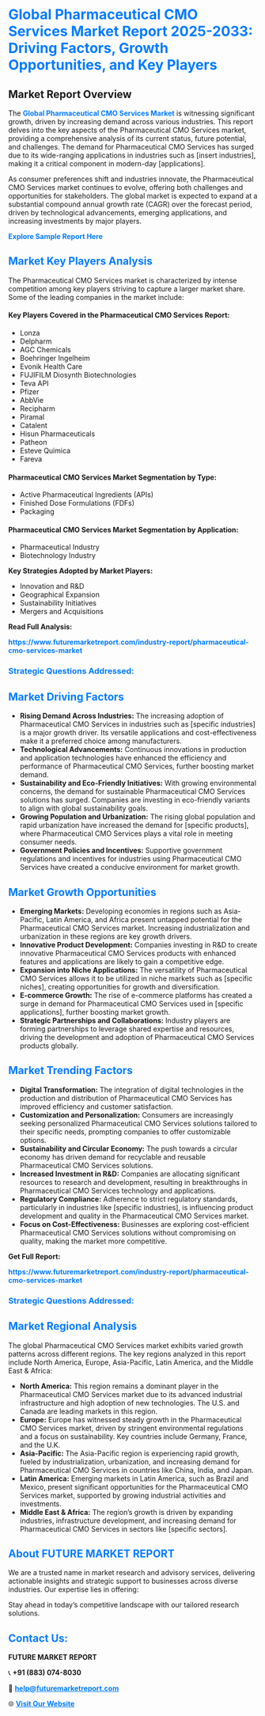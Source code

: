 <h1 style="color: #007BFF;">Global Pharmaceutical CMO Services Market Report 2025-2033: Driving Factors, Growth Opportunities, and Key Players</h1>

<section id="overview">
<h2>Market Report Overview</h2>
<p>The <a href="https://www.futuremarketreport.com/industry-report/pharmaceutical-cmo-services-market" style="color: #007BFF; text-decoration: none;"><strong>Global Pharmaceutical CMO Services Market</strong></a> is witnessing significant growth, driven by increasing demand across various industries. This report delves into the key aspects of the Pharmaceutical CMO Services market, providing a comprehensive analysis of its current status, future potential, and challenges. The demand for Pharmaceutical CMO Services has surged due to its wide-ranging applications in industries such as [insert industries], making it a critical component in modern-day [applications].</p>
<p>As consumer preferences shift and industries innovate, the Pharmaceutical CMO Services market continues to evolve, offering both challenges and opportunities for stakeholders. The global market is expected to expand at a substantial compound annual growth rate (CAGR) over the forecast period, driven by technological advancements, emerging applications, and increasing investments by major players.</p>
</section>

<section id="overview">
<p><a href="https://www.futuremarketreport.com/request-sample/reportId=78952" style="color: #007BFF; text-decoration: none;"><strong>Explore Sample Report Here</strong></a></p>
</section>

<section id="key-players">
<h2 style="color: #007BFF;">Market Key Players Analysis</h2>
<p>The Pharmaceutical CMO Services market is characterized by intense competition among key players striving to capture a larger market share. Some of the leading companies in the market include:</p>
<h4>Key Players Covered in the Pharmaceutical CMO Services Report:</h4>
<ul><li>Lonza</li><li>Delpharm</li><li>AGC Chemicals</li><li>Boehringer Ingelheim</li><li>Evonik Health Care</li><li>FUJIFILM Diosynth Biotechnologies</li><li>Teva API</li><li>Pfizer</li><li>AbbVie</li><li>Recipharm</li><li>Piramal</li><li>Catalent</li><li>Hisun Pharmaceuticals</li><li>Patheon</li><li>Esteve Quimica</li><li>Fareva</li></ul>
<h4>Pharmaceutical CMO Services Market Segmentation by Type:</h4>
<ul><li>Active Pharmaceutical Ingredients (APIs)</li><li>Finished Dose Formulations (FDFs)</li><li>Packaging</li></ul>

<h4>Pharmaceutical CMO Services Market Segmentation by Application:</h4>
<ul><li>Pharmaceutical Industry</li><li>Biotechnology Industry</li></ul>
<p><strong>Key Strategies Adopted by Market Players:</strong></p>
<ul>
<li>Innovation and R&D</li>
<li>Geographical Expansion</li>
<li>Sustainability Initiatives</li>
<li>Mergers and Acquisitions</li>
</ul>
</section>

<section>
<p><strong>Read Full Analysis: </strong></p><a href="https://www.futuremarketreport.com/industry-report/pharmaceutical-cmo-services-market" style="color: #007BFF; text-decoration: none;"><strong>https://www.futuremarketreport.com/industry-report/pharmaceutical-cmo-services-market</strong></a>
<h3 style="color: #007BFF;">Strategic Questions Addressed:</h3>
</section>

<section id="driving-factors">
<h2 style="color: #007BFF;">Market Driving Factors</h2>
<ul>
<li><strong>Rising Demand Across Industries:</strong> The increasing adoption of Pharmaceutical CMO Services in industries such as [specific industries] is a major growth driver. Its versatile applications and cost-effectiveness make it a preferred choice among manufacturers.</li>
<li><strong>Technological Advancements:</strong> Continuous innovations in production and application technologies have enhanced the efficiency and performance of Pharmaceutical CMO Services, further boosting market demand.</li>
<li><strong>Sustainability and Eco-Friendly Initiatives:</strong> With growing environmental concerns, the demand for sustainable Pharmaceutical CMO Services solutions has surged. Companies are investing in eco-friendly variants to align with global sustainability goals.</li>
<li><strong>Growing Population and Urbanization:</strong> The rising global population and rapid urbanization have increased the demand for [specific products], where Pharmaceutical CMO Services plays a vital role in meeting consumer needs.</li>
<li><strong>Government Policies and Incentives:</strong> Supportive government regulations and incentives for industries using Pharmaceutical CMO Services have created a conducive environment for market growth.</li>
</ul>
</section>

<section id="growth-opportunities">
<h2 style="color: #007BFF;">Market Growth Opportunities</h2>
<ul>
<li><strong>Emerging Markets:</strong> Developing economies in regions such as Asia-Pacific, Latin America, and Africa present untapped potential for the Pharmaceutical CMO Services market. Increasing industrialization and urbanization in these regions are key growth drivers.</li>
<li><strong>Innovative Product Development:</strong> Companies investing in R&D to create innovative Pharmaceutical CMO Services products with enhanced features and applications are likely to gain a competitive edge.</li>
<li><strong>Expansion into Niche Applications:</strong> The versatility of Pharmaceutical CMO Services allows it to be utilized in niche markets such as [specific niches], creating opportunities for growth and diversification.</li>
<li><strong>E-commerce Growth:</strong> The rise of e-commerce platforms has created a surge in demand for Pharmaceutical CMO Services used in [specific applications], further boosting market growth.</li>
<li><strong>Strategic Partnerships and Collaborations:</strong> Industry players are forming partnerships to leverage shared expertise and resources, driving the development and adoption of Pharmaceutical CMO Services products globally.</li>
</ul>
</section>

<section id="trending-factors">
<h2 style="color: #007BFF;">Market Trending Factors</h2>
<ul>
<li><strong>Digital Transformation:</strong> The integration of digital technologies in the production and distribution of Pharmaceutical CMO Services has improved efficiency and customer satisfaction.</li>
<li><strong>Customization and Personalization:</strong> Consumers are increasingly seeking personalized Pharmaceutical CMO Services solutions tailored to their specific needs, prompting companies to offer customizable options.</li>
<li><strong>Sustainability and Circular Economy:</strong> The push towards a circular economy has driven demand for recyclable and reusable Pharmaceutical CMO Services solutions.</li>
<li><strong>Increased Investment in R&D:</strong> Companies are allocating significant resources to research and development, resulting in breakthroughs in Pharmaceutical CMO Services technology and applications.</li>
<li><strong>Regulatory Compliance:</strong> Adherence to strict regulatory standards, particularly in industries like [specific industries], is influencing product development and quality in the Pharmaceutical CMO Services market.</li>
<li><strong>Focus on Cost-Effectiveness:</strong> Businesses are exploring cost-efficient Pharmaceutical CMO Services solutions without compromising on quality, making the market more competitive.</li>
</ul>
</section>

<section>
<p><strong>Get Full Report: </strong></p><a href="https://www.futuremarketreport.com/industry-report/pharmaceutical-cmo-services-market" style="color: #007BFF; text-decoration: none;"><strong>https://www.futuremarketreport.com/industry-report/pharmaceutical-cmo-services-market</strong></a>
<h3 style="color: #007BFF;">Strategic Questions Addressed:</h3>
</section>


<section id="regional-analysis">
<h2 style="color: #007BFF;">Market Regional Analysis</h2>
<p>The global Pharmaceutical CMO Services market exhibits varied growth patterns across different regions. The key regions analyzed in this report include North America, Europe, Asia-Pacific, Latin America, and the Middle East & Africa:</p>
<ul>
<li><strong>North America:</strong> This region remains a dominant player in the Pharmaceutical CMO Services market due to its advanced industrial infrastructure and high adoption of new technologies. The U.S. and Canada are leading markets in this region.</li>
<li><strong>Europe:</strong> Europe has witnessed steady growth in the Pharmaceutical CMO Services market, driven by stringent environmental regulations and a focus on sustainability. Key countries include Germany, France, and the U.K.</li>
<li><strong>Asia-Pacific:</strong> The Asia-Pacific region is experiencing rapid growth, fueled by industrialization, urbanization, and increasing demand for Pharmaceutical CMO Services in countries like China, India, and Japan.</li>
<li><strong>Latin America:</strong> Emerging markets in Latin America, such as Brazil and Mexico, present significant opportunities for the Pharmaceutical CMO Services market, supported by growing industrial activities and investments.</li>
<li><strong>Middle East & Africa:</strong> The region’s growth is driven by expanding industries, infrastructure development, and increasing demand for Pharmaceutical CMO Services in sectors like [specific sectors].</li>
</ul>
</section>

<footer>
<h2 style="color: #007BFF;">About FUTURE MARKET REPORT</h2>
<p>We are a trusted name in market research and advisory services, delivering actionable insights and strategic support to businesses across diverse industries. Our expertise lies in offering:</p>

<p>Stay ahead in today’s competitive landscape with our tailored research solutions.</p>

<h2 style="color: #007BFF;">Contact Us:</h2>
<p><strong>FUTURE MARKET REPORT</strong></p>
<p>📞 <strong>+91 (883) 074-8030</strong></p>
<p>📧 <strong><a href="mailto:help@futuremarketreport.com" style="color: #007BFF;">help@futuremarketreport.com</a></strong></p>
<p>🌐 <strong><a href="https://www.futuremarketreport.com/" style="color: #007BFF;">Visit Our Website</a></strong></p>
</footer>